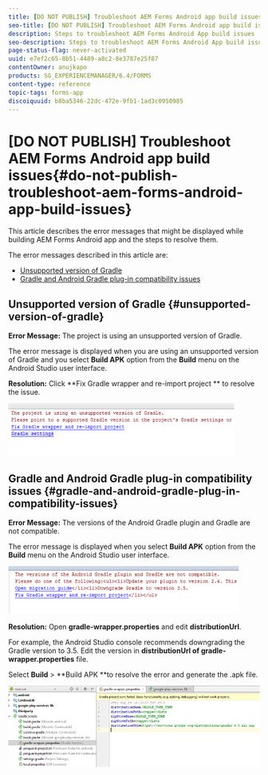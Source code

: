```yaml
---
title: [DO NOT PUBLISH] Troubleshoot AEM Forms Android app build issues
seo-title: [DO NOT PUBLISH] Troubleshoot AEM Forms Android app build issues
description: Steps to troubleshoot AEM Forms Android App build issues
seo-description: Steps to troubleshoot AEM Forms Android App build issues
page-status-flag: never-activated
uuid: e7ef2c65-8b51-4489-a8c2-8e3787e25f87
contentOwner: anujkapo
products: SG_EXPERIENCEMANAGER/6.4/FORMS
content-type: reference
topic-tags: forms-app
discoiquuid: b8ba5346-22dc-472e-9fb1-1ad3c0950985
---
```


# [DO NOT PUBLISH] Troubleshoot AEM Forms Android app build issues{#do-not-publish-troubleshoot-aem-forms-android-app-build-issues}

This article describes the error messages that might be displayed while building AEM Forms Android app and the steps to resolve them.

The error messages described in this article are:

* [Unsupported version of Gradle](../../../forms/using/wip/troubleshoot-aem-forms-android-app-build-issues.md#unsupported-version-of-gradle)
* [Gradle and Android Gradle plug-in compatibility issues](../../../forms/using/wip/troubleshoot-aem-forms-android-app-build-issues.md#gradle-and-android-gradle-plug-in-compatibility-issues)

## Unsupported version of Gradle {#unsupported-version-of-gradle}

**Error Message:** The project is using an unsupported version of Gradle.

The error message is displayed when you are using an unsupported version of Gradle and you select **Build APK** option from the **Build** menu on the Android Studio user interface.

**Resolution:** Click **Fix Gradle wrapper and re-import project ** to resolve the issue.

![](assets/gradle_unsupported_version.png) 

## Gradle and Android Gradle plug-in compatibility issues {#gradle-and-android-gradle-plug-in-compatibility-issues}

**Error Message:** The versions of the Android Gradle plugin and Gradle are not compatible.

The error message is displayed when you select **Build APK** option from the **Build** menu on the Android Studio user interface. 

![](assets/gradle_plugin_compatibility.png)

**Resolution:** Open **gradle-wrapper.properties** and edit **distributionUrl**.

For example, the Android Studio console recommends downgrading the Gradle version to 3.5. Edit the version in **distributionUrl **of** gradle-wrapper.properties** file.

Select **Build** &gt; **Build APK **to resolve the error and generate the .apk file. 

![](assets/gradle_wrapper_properties.png)

